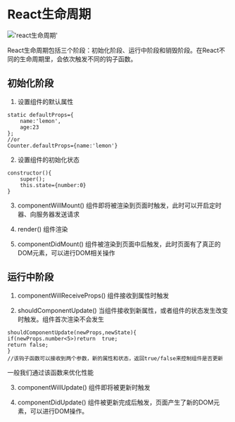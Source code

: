# React生命周期
!['react生命周期'](https://github.com/lyllovelemon/react-test/tree/master/src/images/life 'react生命周期')

React生命周期包括三个阶段：初始化阶段、运行中阶段和销毁阶段。在React不同的生命周期里，会依次触发不同的钩子函数。

## 初始化阶段
1. 设置组件的默认属性
```
static defaultProps={
    name:'lemon',
    age:23
};
//or
Counter.defaultProps={name:'lemon'}
```
2. 设置组件的初始化状态
```
constructor(){
    super();
    this.state={number:0}
}
```
3. componentWillMount()
组件即将被渲染到页面时触发，此时可以开启定时器、向服务器发送请求

4. render()
组件渲染

5. componentDidMount()
组件被渲染到页面中后触发，此时页面有了真正的DOM元素，可以进行DOM相关操作

## 运行中阶段
1. componentWillReceiveProps()
组件接收到属性时触发

2. shouldComponentUpdate()
当组件接收到新属性，或者组件的状态发生改变时触发。组件首次渲染不会发生

```
shouldComponentUpdate(newProps,newState){
if(newProps.number<5>)return  true;
return false;
}
//该钩子函数可以接收到两个参数，新的属性和状态，返回true/false来控制组件是否更新
```
一般我们通过该函数来优化性能

3. componentWillUpdate()
组件即将被更新时触发

4. componentDidUpdate()
组件被更新完成后触发，页面产生了新的DOM元素，可以进行DOM操作。
